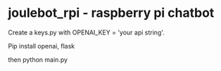 # joulebot_rpi - raspberry pi chatbot

Create a keys.py with OPENAI_KEY = 'your api string'.

Pip install openai, flask

then python main.py 
